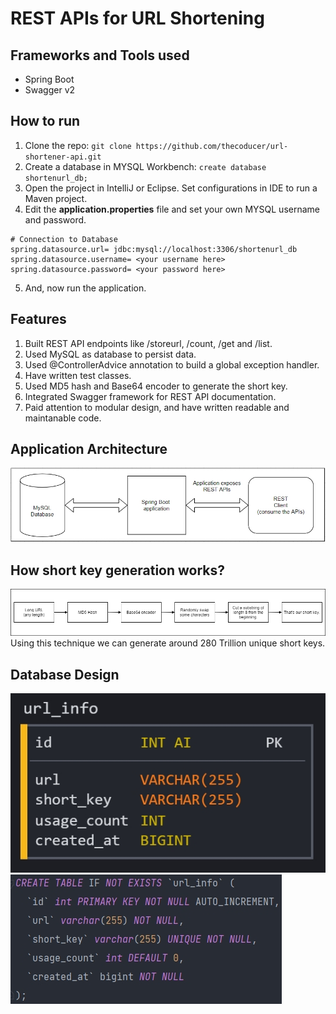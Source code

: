 # REST APIs for URL Shortening

## Frameworks and Tools used
- Spring Boot
- Swagger v2

## How to run
1. Clone the repo: ```git clone https://github.com/thecoducer/url-shortener-api.git```
2. Create a database in MYSQL Workbench: ```create database shortenurl_db;```
3. Open the project in IntelliJ or Eclipse. Set configurations in IDE to run a Maven project.
4. Edit the **application.properties** file and set your own MYSQL username and password.
```
# Connection to Database
spring.datasource.url= jdbc:mysql://localhost:3306/shortenurl_db
spring.datasource.username= <your username here>
spring.datasource.password= <your password here>
```
5. And, now run the application.

## Features
1. Built REST API endpoints like /storeurl, /count, /get and /list. 
2. Used MySQL as database to persist data.
3. Used @ControllerAdvice annotation to build a global exception handler.
4. Have written test classes.
5. Used MD5 hash and Base64 encoder to generate the short key.
6. Integrated Swagger framework for REST API documentation.
7. Paid attention to modular design, and have written readable and maintanable code.

## Application Architecture
![](https://raw.githubusercontent.com/thecoducer/url-shortener-api/main/docs/app-architecture.jpg)

## How short key generation works?
![](https://raw.githubusercontent.com/thecoducer/url-shortener-api/main/docs/shortening-technique.png)
Using this technique we can generate around 280 Trillion unique short keys.

## Database Design
![](https://raw.githubusercontent.com/thecoducer/url-shortener-api/main/docs/db-design.jpg)
![](https://raw.githubusercontent.com/thecoducer/url-shortener-api/main/docs/db-schema.jpg)

